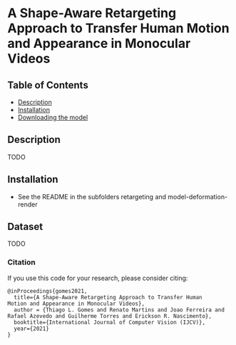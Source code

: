 # A Shape-Aware Retargeting Approach to Transfer Human Motion and Appearance in Monocular Videos


## Table of Contents
  * [Description](#description)
  * [Installation](#installation)
  * [Downloading the model](#downloading-the-mod)

## Description

TODO 

## Installation
* See the README in the subfolders retargeting and model-deformation-render

## Dataset

TODO

### Citation
If you use this code for your research, please consider citing:
```
@inProceedings{gomes2021,
  title={A Shape-Aware Retargeting Approach to Transfer Human
Motion and Appearance in Monocular Videos},
  author = {Thiago L. Gomes and Renato Martins and Joao Ferreira and Rafael Azevedo and Guilherme Torres and Erickson R. Nascimento},
  booktitle={International Journal of Computer Vision (IJCV)},
  year={2021}
}
```


